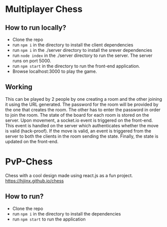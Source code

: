 # Multiplayer Chess

## How to run locally?

- Clone the repo
- run `npm i` in the directory to install the client dependencies
- run `npm i` in the ./server directory to install the srever dependencies
- run `node index` in the ./server directory to run the server. The server runs on port 5000.
- run `npm start` in the directory to run the front-end application.
- Browse localhost:3000 to play the game.

## Working

This can be played by 2 people by one creating a room and the other joining it using the URL generated. 
The password for the room will be provided by the one that creates the room. The other has to enter the password in order to join the room.
The state of the board for each room is stored on the server. Upon movement, a socket.io event is triggered on the front-end. 
This event is handled on the server which authenticates whether the move is valid (hack-proof).
If the move is valid, an event is triggered from the server to both the clients in the room sending the state.
Finally, the state is updated on the front-end.

# PvP-Chess

Chess with a cool design made using react.js as a fun project.
https://hjjinx.github.io/chess

## How to run?

- Clone the repo
- run `npm i` in the directory to install the dependencies
- run `npm start` to run the application
